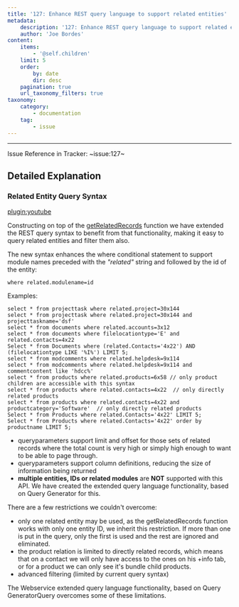 ```yaml
---
title: '127: Enhance REST query language to support related entities'
metadata:
    description: '127: Enhance REST query language to support related entities'
    author: 'Joe Bordes'
content:
    items:
        - '@self.children'
    limit: 5
    order:
        by: date
        dir: desc
    pagination: true
    url_taxonomy_filters: true
taxonomy:
    category:
        - documentation
    tag:
        - issue
---
```

---
Issue Reference in Tracker: ~issue:127~

## Detailed Explanation
### Related Entity Query Syntax

[plugin:youtube](https://youtu.be/5B0A6IPMnJM)


Constructing on top of the [getRelatedRecords](../../../../../../10.developer-guide/02.webservice-development/06.getrelatedcontrols) function we have extended the REST query syntax to benefit from that functionality, making it easy to query related entities and filter them also.

The new syntax enhances the where conditional statement to support module names preceded with the *"related"* string and followed by the id of the entity:
```
where related.modulename=id
```

Examples:
```
select * from projecttask where related.project=30x144
select * from projecttask where related.project=30x144 and projecttaskname='dsf'
select * from documents where related.accounts=3x12
select * from documents where filelocationtype='E' and related.contacts=4x22
Select * from Documents where (related.Contacts='4x22') AND (filelocationtype LIKE '%I%') LIMIT 5;
select * from modcomments where related.helpdesk=9x114
select * from modcomments where related.helpdesk=9x114 and commentcontent like 'hdcc%'
select * from products where related.products=6x58 // only product children are accessible with this syntax
select * from products where related.contacts=4x22  // only directly related products
select * from products where related.contacts=4x22 and productcategory='Software'  // only directly related products
Select * from Products where related.Contacts='4x22' LIMIT 5;
Select * from Products where related.Contacts='4x22' order by productname LIMIT 5;
```

- queryparameters support limit and offset for those sets of related records where the total count is very high or simply high enough to want to be able to page through.
- queryparameters support column definitions, reducing the size of information being returned
- **multiple entities, IDs or related modules** are **NOT** supported with this API. We have created the extended query language functionality, based on Query Generator for this.

There are a few restrictions we couldn't overcome:

- only one related entity may be used, as the getRelatedRecords function works with only one entity ID, we inherit this restriction. If more than one is put in the query, only the first is used and the rest are ignored and eliminated.
- the product relation is limited to directly related records, which means that on a contact we will only have access to the ones on his +info tab, or for a product we can only see it's bundle child products.
- advanced filtering (limited by current query syntax)

<div class="notices blue">
The Webservice extended query language functionality, based on Query GeneratorQuery overcomes some of these limitations.
</div>